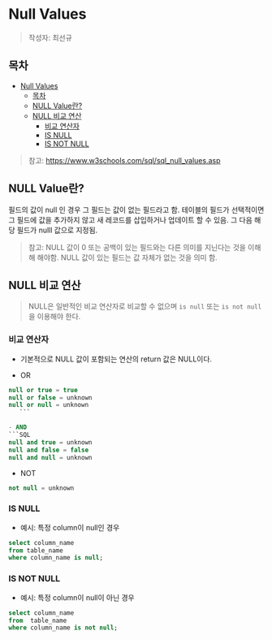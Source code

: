 # Null Values

> 작성자: 최선규

## 목차

- [Null Values](#null-values)
  - [목차](#목차)
  - [NULL Value란?](#null-value란)
  - [NULL 비교 연산](#null-비교-연산)
    - [비교 연산자](#비교-연산자)
    - [IS NULL](#is-null)
    - [IS NOT NULL](#is-not-null)

> 참고: <https://www.w3schools.com/sql/sql_null_values.asp>

## NULL Value란?

필드의 값이 null 인 경우 그 필드는 값이 없는 필드라고 함.
테이블의 필드가 선택적이면 그 필드에 값을 추가하지 않고 새 레코드를 삽입하거나 업데이트 할 수 있음. 그 다음 해당 필드가 nulll 값으로 지정됨.

> 참고: NULL 값이 0 또는 공백이 있는 필드와는 다른 의미를 지닌다는 것을 이해해 해야함.
> NULL 값이 있는 필드는 값 자체가 없는 것을 의미 함.

## NULL 비교 연산

> NULL은 일반적인 비교 연산자로 비교할 수 없으며 `is null` 또는 `is not null`을 이용해야 한다.
>
### 비교 연산자

- 기본적으로 NULL 값이 포함되는 연산의 return 값은 NULL이다.

- OR
 ```SQL
 null or true = true
 null or false = unknown
 null or null = unknown
    ```

- AND
 ```SQL
 null and true = unknown
 null and false = false
 null and null = unknown
 ```

- NOT
 ```SQL
 not null = unknown
  ```

### IS NULL

- 예시: 특정 column이 null인 경우
 ```SQL
 select column_name
 from table_name
 where column_name is null;
 ```

### IS NOT NULL

- 예시: 특정 column이 null이 아닌 경우
 ```SQL
 select column_name
 from  table_name
 where column_name is not null;
 ```
